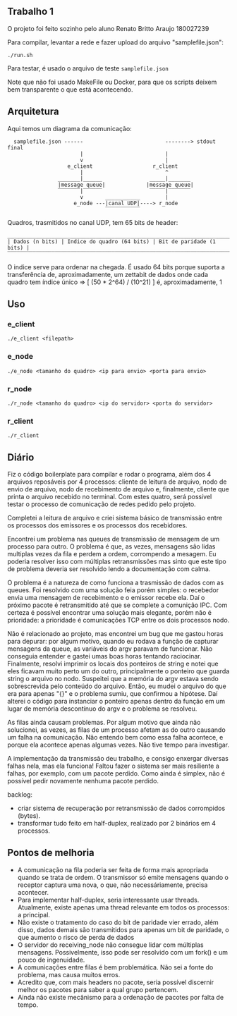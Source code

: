 ## Trabalho 1

O projeto foi feito sozinho pelo aluno Renato Britto Araujo 180027239

Para compilar, levantar a rede e fazer upload do arquivo "samplefile.json":

```
./run.sh
```

Para testar, é usado o arquivo de teste `samplefile.json`

Note que não foi usado MakeFile ou Docker, para que os scripts deixem bem 
transparente o que está acontecendo.

## Arquitetura

Aqui temos um diagrama da comunicação:

```
  samplefile.json ------                          --------> stdout final
                       |                          |
                       v                          |
                   e_client                   r_client
                       |                          ^
                _______|______               _____|_______
                |message queue|             |message queue|
                ‾‾‾‾‾‾‾|‾‾‾‾‾‾               ‾‾‾‾‾|‾‾‾‾‾‾‾
                       v       ___________        |
                     e_node ---|canal UDP|----> r_node
                               ‾‾‾‾‾‾‾‾‾‾‾
```

Quadros, trasmitidos no canal UDP, tem 65 bits de header:
```
__________________________________________________________________________
| Dados (n bits) | Indice do quadro (64 bits) | Bit de paridade (1 bits) |
‾‾‾‾‾‾‾‾‾‾‾‾‾‾‾‾‾‾‾‾‾‾‾‾‾‾‾‾‾‾‾‾‾‾‾‾‾‾‾‾‾‾‾‾‾‾‾‾‾‾‾‾‾‾‾‾‾‾‾‾‾‾‾‾‾‾‾‾‾‾‾‾‾‾
```
O indice serve para ordenar na chegada. É usado 64 bits porque suporta a
transferência de, aproximadamente, um zettabit de dados onde cada quadro tem 
índice único => [ (50 * 2^64) / (10^21) ] é, aproximadamente, 1


## Uso

### e_client

```
./e_client <filepath>
```

### e_node

```
./e_node <tamanho do quadro> <ip para envio> <porta para envio>
```

### r_node

```
./r_node <tamanho do quadro> <ip do servidor> <porta do servidor>
```

### r_client

```
./r_client
```

## Diário

Fiz o código boilerplate para compilar e rodar o programa, além dos 4 arquivos
reposáveis por 4 processos: cliente de leitura de arquivo, nodo de envio de
arquivo, nodo de recebimento de arquivo e, finalmente, cliente que printa o
arquivo recebido no terminal. Com estes quatro, será possível testar o processo
de comunicação de redes pedido pelo projeto.

Completei a leitura de arquivo e criei sistema básico de transmissão entre
os processos dos emissores e os processos dos recebidores.

Encontrei um problema nas queues de transmissão de mensagem de um processo
para outro. O problema é que, as vezes, mensagens são lidas multiplas vezes
da fila e perdem a ordem, corrompendo a mesagem. Eu poderia resolver isso 
com múltiplas retransmissões mas sinto que este tipo de problema deveria
ser resolvido lendo a documentação com calma.

O problema é a natureza de como funciona a trasmissão de dados com as queues.
Foi resolvido com uma solução feia porém simples: o recebedor envia uma mensagem
de recebimento e o emissor recebe ela. Daí o próximo pacote é retransmitido até
que se complete a comunição IPC. Com certeza é possível encontrar uma solução
mais elegante, porém não é prioridade: a prioridade é comunicações TCP entre
os dois processos nodo.

Não é relacionado ao projeto, mas encontrei um bug que me gastou horas para
depurar: por algum motivo, quando eu rodava a função de capturar mensagens da
queue, as variáveis do argv paravam de funcionar. Não conseguia entender e
gastei umas boas horas tentando raciocinar. Finalmente, resolvi imprimir os locais
dos ponteiros de string e notei que eles ficavam muito perto um do outro,
principalmente o ponteiro que guarda string o arquivo no nodo. Suspeitei que a
memória do argv estava sendo sobrescrevida pelo conteúdo do arquivo. Então, eu
mudei o arquivo do que era para apenas "{}" e o problema sumiu, que confirmou a
hipótese. Daí alterei o código para instanciar o ponteiro apenas dentro da
função em um lugar de memória descontínuo do argv e o problema se resolveu.

As filas ainda causam problemas. Por algum motivo que ainda não solucionei, as
vezes, as filas de um processo afetam as do outro causando um falha na comunicação.
Não entendo bem como essa falha acontece, e porque ela acontece apenas algumas
vezes. Não tive tempo para investigar.

A implementação da transmissão deu trabalho, e consigo enxergar diversas falhas
nela, mas ela funciona! Faltou fazer o sistema ser mais resiliente a falhas, por
exemplo, com um pacote perdido. Como ainda é simplex, não é possível pedir
novamente nenhuma pacote perdido.

backlog:
- criar sistema de recuperação por retransmissão de dados corrompidos (bytes).
- transformar tudo feito em half-duplex, realizado por 2 binários em 4 processos.

## Pontos de melhoria

- A comunicação na fila poderia ser feita de forma mais apropriada quando se trata
  de ordem. O transmissor só emite mensagens quando o receptor captura uma nova, o
  que, não necessáriamente, precisa acontecer.
- Para implementar half-duplex, seria interessante usar threads. Atualmente, existe
  apenas uma thread relevante em todos os processos: a principal.
- Não existe o tratamento do caso do bit de paridade vier errado, além disso, dados
  demais são transmitidos para apenas um bit de paridade, o que aumento o risco de
  perda de dados
- O servidor do receiving_node não consegue lidar com múltiplas mensagens.
  Possivelmente, isso pode ser resolvido com um fork() e um pouco de ingenuidade.
- A comunicações entre filas é bem problemática. Não sei a fonte do problema, mas
  causa muitos erros.
- Acredito que, com mais headers no pacote, seria possível discernir melhor os
  pacotes para saber a qual grupo pertencem.
- Ainda não existe mecânismo para a ordenação de pacotes por falta de tempo.
